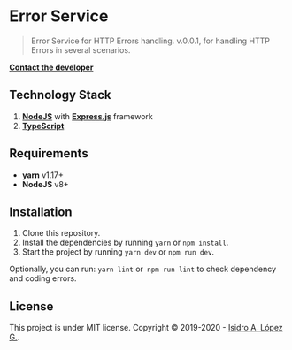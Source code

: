 # Error Service
> Error Service for HTTP Errors handling. v.0.0.1, for handling HTTP Errors in several scenarios.

<p align="center">

[**Contact the developer**](mailto:me@ialopezg.com)
</p>

## Technology Stack

1. **[NodeJS](https://nodejs.org/en/)** with **[Express.js](http://expressjs.com/)** framework
2. **[TypeScript](https://www.typescriptlang.org/)**

## Requirements

- **yarn** v1.17+
- **NodeJS** v8+

## Installation

1. Clone this repository.
2. Install the dependencies by running `yarn` or `npm install`.
3. Start the project by running `yarn dev` or `npm run dev`.

Optionally, you can run: `yarn lint` or` npm run lint` to check dependency and coding errors.

## License

This project is under MIT license. Copyright ©  2019-2020 - [Isidro A. López G.](https://ialopezg.com).
